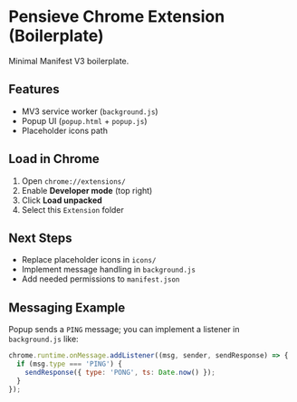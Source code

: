 # Pensieve Chrome Extension (Boilerplate)

Minimal Manifest V3 boilerplate.

## Features
- MV3 service worker (`background.js`)
- Popup UI (`popup.html` + `popup.js`)
- Placeholder icons path

## Load in Chrome
1. Open `chrome://extensions/`
2. Enable **Developer mode** (top right)
3. Click **Load unpacked**
4. Select this `Extension` folder

## Next Steps
- Replace placeholder icons in `icons/`
- Implement message handling in `background.js`
- Add needed permissions to `manifest.json`

## Messaging Example
Popup sends a `PING` message; you can implement a listener in `background.js` like:
```js
chrome.runtime.onMessage.addListener((msg, sender, sendResponse) => {
  if (msg.type === 'PING') {
    sendResponse({ type: 'PONG', ts: Date.now() });
  }
});
```
